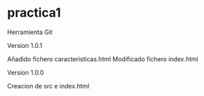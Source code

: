 # practica1
Herramienta Git

Version 1.0.1

Añadido fichero caracteristicas.html
Modificado fichero index.html


Version 1.0.0

Creacion de src e index.html
